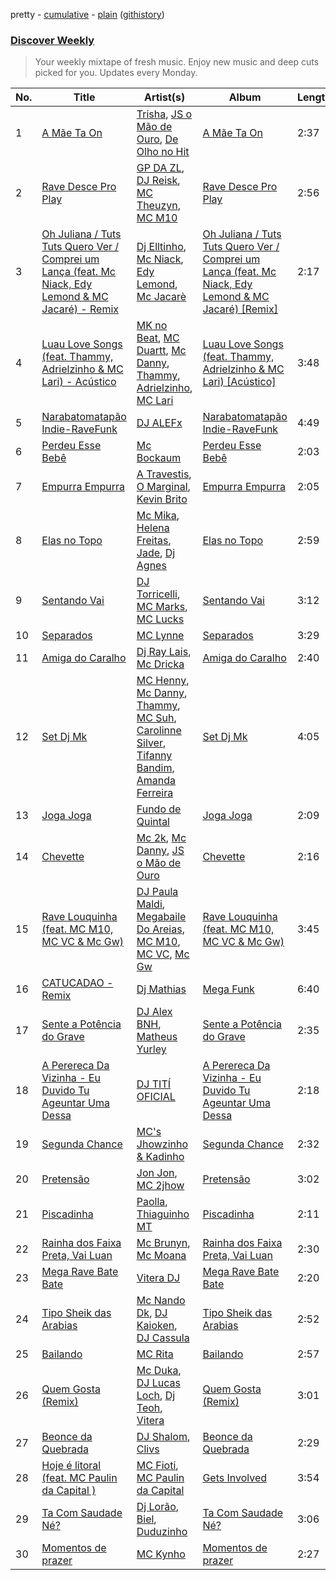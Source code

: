 pretty - [cumulative](https://github.com/nikolasrangel/spotify-playlist-archive/blob/master/playlists/cumulative/Discover%20Weekly.md) - [plain](https://github.com/nikolasrangel/spotify-playlist-archive/blob/master/playlists/plain/37i9dQZEVXcOWvAufGOMte) ([githistory](https://github.githistory.xyz/nikolasrangel/spotify-playlist-archive/blob/master/playlists/plain/37i9dQZEVXcOWvAufGOMte))

### [Discover Weekly](https://open.spotify.com/playlist/37i9dQZEVXcOWvAufGOMte)

> Your weekly mixtape of fresh music. Enjoy new music and deep cuts picked for you. Updates every Monday.

| No. | Title | Artist(s) | Album | Length |
|---|---|---|---|---|
| 1 | [A Mãe Ta On](https://open.spotify.com/track/226A4BTV4nuVMMbz6bftMG) | [Trisha](https://open.spotify.com/artist/49RKOsipLzBEVOxW6BE2Se), [JS o Mão de Ouro](https://open.spotify.com/artist/7C7NNCiIFavKH6oDarjp0v), [De Olho no Hit](https://open.spotify.com/artist/6JceS2U5WUatPwxuIY6aoO) | [A Mãe Ta On](https://open.spotify.com/album/06UXWTztjnZLU31YhSo5U5) | 2:37 |
| 2 | [Rave Desce Pro Play](https://open.spotify.com/track/2RoG4ovNztwsjCREQIanuA) | [GP DA ZL](https://open.spotify.com/artist/6ln5KMY2ugao3BVvJgzhq3), [DJ Reisk](https://open.spotify.com/artist/2dfXOScVMeGw5c6ebiSuTw), [MC Theuzyn](https://open.spotify.com/artist/1boMFBiRXiba4RCcPs5DMm), [MC M10](https://open.spotify.com/artist/2kMDiFDvjMOoLfcZbLgA6s) | [Rave Desce Pro Play](https://open.spotify.com/album/3ZcklHzFmnaoMxZaSo0la1) | 2:56 |
| 3 | [Oh Juliana / Tuts Tuts Quero Ver / Comprei um Lança (feat. Mc Niack, Edy Lemond & MC Jacaré) - Remix](https://open.spotify.com/track/1O2wH84NkecIFuKB9otWCX) | [Dj Elltinho](https://open.spotify.com/artist/59xKDktvGiVxIauIpdGIRC), [Mc Niack](https://open.spotify.com/artist/7IvdTh5eeAfeCEjVZwT7rA), [Edy Lemond](https://open.spotify.com/artist/65lnOtC17SrJDt6CYdixJI), [Mc Jacarè](https://open.spotify.com/artist/1ZVU2dswlhCa0uK1RjXUag) | [Oh Juliana / Tuts Tuts Quero Ver / Comprei um Lança (feat. Mc Niack, Edy Lemond & MC Jacaré) [Remix]](https://open.spotify.com/album/4lB6Ez9IKeRxMIlPgTACFr) | 2:17 |
| 4 | [Luau Love Songs (feat. Thammy, Adrielzinho & MC Lari) - Acústico](https://open.spotify.com/track/1ExKcRKni7l4PWV25Dt334) | [MK no Beat](https://open.spotify.com/artist/7HJI3KV7QYdzMHYM9WC1LC), [MC Duartt](https://open.spotify.com/artist/1fgTwIFBnHca9wgAf72jlS), [Mc Danny](https://open.spotify.com/artist/3PZTvUS5fUUhV3EKAjqdZk), [Thammy](https://open.spotify.com/artist/69AJjk7Kr9O05pUtJjGxF0), [Adrielzinho](https://open.spotify.com/artist/6neONIi23K6QMGFGH2ybyC), [MC Lari](https://open.spotify.com/artist/3ENwn7EQ7fvdbhErKnuSpe) | [Luau Love Songs (feat. Thammy, Adrielzinho & MC Lari) [Acústico]](https://open.spotify.com/album/3iGvqdCoQX6WH6suesTeTl) | 3:48 |
| 5 | [Narabatomatapão Indie-RaveFunk](https://open.spotify.com/track/6qIWpdzNiDpXB4cDBemcwj) | [DJ ALEFx](https://open.spotify.com/artist/4zUho29RCMUInupvTKBCnG) | [Narabatomatapão Indie-RaveFunk](https://open.spotify.com/album/7xzk3lBnuUPAMmAwTMGIKg) | 4:49 |
| 6 | [Perdeu Esse Bebê](https://open.spotify.com/track/4sEkb5Ws6DHQze6bgvM4Mr) | [Mc Bockaum](https://open.spotify.com/artist/6Gr49ikaor5MuFQPBlOZ29) | [Perdeu Esse Bebê](https://open.spotify.com/album/7jLyKO8TwyzRPJRRd5gq1Y) | 2:03 |
| 7 | [Empurra Empurra](https://open.spotify.com/track/1VZktVXMinVQ6C3HH6hfaO) | [A Travestis](https://open.spotify.com/artist/00Jb0oU8RUPJgKTWKsNCxw), [O Marginal](https://open.spotify.com/artist/44mCm4IAggnHggE4HL3r8w), [Kevin Brito](https://open.spotify.com/artist/6JmgUWMoWU9Rwk7wkPzMZ6) | [Empurra Empurra](https://open.spotify.com/album/1kqsgHxmF6iXt9SPhI9A5B) | 2:05 |
| 8 | [Elas no Topo](https://open.spotify.com/track/1ymuagnyMDlBjgaF6cuLoB) | [Mc Mika](https://open.spotify.com/artist/6exBFuevXZvHrbP3oKtfWe), [Helena Freitas](https://open.spotify.com/artist/1RavBnO7RbBPbfL5YAbL85), [Jade](https://open.spotify.com/artist/5eT9cyVc5tfEmaLiw06Xab), [Dj Agnes](https://open.spotify.com/artist/5aIUmuEBrdJ2u7psIMaEIK) | [Elas no Topo](https://open.spotify.com/album/3SjYlQDlKLz2RqKsdJo32r) | 2:59 |
| 9 | [Sentando Vai](https://open.spotify.com/track/767WHBpgob9HJCdD9O24oB) | [DJ Torricelli](https://open.spotify.com/artist/5DEyhfcrXFzsKDCBcTNyn3), [MC Marks](https://open.spotify.com/artist/04QHNiih9ZesPvals6II1h), [MC Lucks](https://open.spotify.com/artist/11vFELtbAlOir58NCnfEKq) | [Sentando Vai](https://open.spotify.com/album/3ks8QpctqGAg6Fp7FEQXmP) | 3:12 |
| 10 | [Separados](https://open.spotify.com/track/2bBfkri8y1QFZS7VGNZjZW) | [MC Lynne](https://open.spotify.com/artist/7fBWh0t05vVZTnmni0usMu) | [Separados](https://open.spotify.com/album/7mF3gNzH1xHuUF0ep4MtDj) | 3:29 |
| 11 | [Amiga do Caralho](https://open.spotify.com/track/4KIHUbXjuVNPvpGWYTD7s9) | [Dj Ray Lais](https://open.spotify.com/artist/5flE9YN7Yo4B9ZN0nUfTZK), [Mc Dricka](https://open.spotify.com/artist/4d175LvxCzxt5vHbJyv49q) | [Amiga do Caralho](https://open.spotify.com/album/1CAIfpKqKMndYiSR6UGD0n) | 2:40 |
| 12 | [Set Dj Mk](https://open.spotify.com/track/4RphVkH4EatiUry148FJ1i) | [MC Henny](https://open.spotify.com/artist/0tT3PBtMfXmeWjZQQVS8M5), [Mc Danny](https://open.spotify.com/artist/3PZTvUS5fUUhV3EKAjqdZk), [Thammy](https://open.spotify.com/artist/69AJjk7Kr9O05pUtJjGxF0), [MC Suh](https://open.spotify.com/artist/2pAmbNN8mzxnBgYwZ4hSSo), [Carolinne Silver](https://open.spotify.com/artist/4wbeYYZBzFJvFHRXBUUtBH), [Tifanny Bandim](https://open.spotify.com/artist/1A9bBWo3GSJDaXBIERvtqD), [Amanda Ferreira](https://open.spotify.com/artist/0YbhNjKmOuODniGKjINXYM) | [Set Dj Mk](https://open.spotify.com/album/6yM3muh6KMharm0j3l7F9a) | 4:05 |
| 13 | [Joga Joga](https://open.spotify.com/track/585aaG5P66Mg4BNY8enmPs) | [Fundo de Quintal](https://open.spotify.com/artist/7rWEEVKfT0IsH0ZEabmhog) | [Joga Joga](https://open.spotify.com/album/2nuSmjQIHmh41EWLFOjcuB) | 2:09 |
| 14 | [Chevette](https://open.spotify.com/track/4Ewbxzi3LV5hTkMmgSKEc4) | [Mc 2k](https://open.spotify.com/artist/0L6qPQHSSlNItWXm5kY4yQ), [Mc Danny](https://open.spotify.com/artist/3PZTvUS5fUUhV3EKAjqdZk), [JS o Mão de Ouro](https://open.spotify.com/artist/7C7NNCiIFavKH6oDarjp0v) | [Chevette](https://open.spotify.com/album/69qT4yypw61R0GRISBbG6z) | 2:16 |
| 15 | [Rave Louquinha (feat. MC M10, MC VC & Mc Gw)](https://open.spotify.com/track/3h8h4qu4Gm3d3UFvTcXhug) | [DJ Paula Maldi](https://open.spotify.com/artist/2p1OcfbuW0B3GQ6KTOLIfU), [Megabaile Do Areias](https://open.spotify.com/artist/6EHs7rGH4jgLSNezIy9i3F), [MC M10](https://open.spotify.com/artist/2kMDiFDvjMOoLfcZbLgA6s), [MC VC](https://open.spotify.com/artist/1i4x4LfIE1quRuslm5iZ4X), [Mc Gw](https://open.spotify.com/artist/0f1IECbrVV952unZkzrsg2) | [Rave Louquinha (feat. MC M10, MC VC & Mc Gw)](https://open.spotify.com/album/1rzRNF1qpTIXCw9pVmja7K) | 3:45 |
| 16 | [CATUCADAO - Remix](https://open.spotify.com/track/2L801CVbToTMx7Y9HaWJsn) | [Dj Mathias](https://open.spotify.com/artist/7xPe6rXj0UouRxWbsnbkuj) | [Mega Funk](https://open.spotify.com/album/4orar7d93UhE3ugIVhDb6o) | 6:40 |
| 17 | [Sente a Potência do Grave](https://open.spotify.com/track/1HhHtzBDsWQVtFW5JioeXJ) | [DJ Alex BNH](https://open.spotify.com/artist/6Je1GWROutRKp3J1Kxi0Gl), [Matheus Yurley](https://open.spotify.com/artist/023S6OHnL8nySqoBTvl582) | [Sente a Potência do Grave](https://open.spotify.com/album/7i6nVkWwJ84H3UbSdMOloO) | 2:35 |
| 18 | [A Perereca Da Vizinha - Eu Duvido Tu Ageuntar Uma Dessa](https://open.spotify.com/track/512OGjNZrzd0Y8tBxBebEM) | [DJ TITÍ OFICIAL](https://open.spotify.com/artist/0hhuWXnDOhe2ByXnLJGjXZ) | [A Perereca Da Vizinha - Eu Duvido Tu Ageuntar Uma Dessa](https://open.spotify.com/album/2pT1vJFXkKWP9EgCkGFEL8) | 2:18 |
| 19 | [Segunda Chance](https://open.spotify.com/track/6AlWCl8ce5ORPdfwWxJevh) | [MC's Jhowzinho & Kadinho](https://open.spotify.com/artist/2Q4r4Epfaaho06ONTHx7OS) | [Segunda Chance](https://open.spotify.com/album/4FSEF5CYWgWIABFpDkbhCf) | 2:32 |
| 20 | [Pretensão](https://open.spotify.com/track/7GZw2CGhFte8PB7hcjD8Zk) | [Jon Jon](https://open.spotify.com/artist/5l8xCiqHtpk3XDXJ2ZfgK7), [MC 2jhow](https://open.spotify.com/artist/14jVHWj9dqpLhs8hHEMnyJ) | [Pretensão](https://open.spotify.com/album/4Heidggp5rcja7oZnSE1rX) | 3:02 |
| 21 | [Piscadinha](https://open.spotify.com/track/08m6rXKqM4X9BY4igh6b4n) | [Paolla](https://open.spotify.com/artist/4b9hVnPHj0RxsIpmmSBrDL), [Thiaguinho MT](https://open.spotify.com/artist/0yApzRdrUqTGqX9MULdnmV) | [Piscadinha](https://open.spotify.com/album/6KRtQxx4rZBHYJd2j8Is1m) | 2:11 |
| 22 | [Rainha dos Faixa Preta, Vai Luan](https://open.spotify.com/track/0YzjPi1GXRX5CbhVWbBqYl) | [Mc Brunyn](https://open.spotify.com/artist/4wwEIIZHZG4WFy0PfZnKTn), [Mc Moana](https://open.spotify.com/artist/6mvvdYsewi0vnz6JYfE9D9) | [Rainha dos Faixa Preta, Vai Luan](https://open.spotify.com/album/6HSfca2hnavNcwjkgOgmUI) | 2:30 |
| 23 | [Mega Rave Bate Bate](https://open.spotify.com/track/03olHlUhJBBlcgQW6rXNSo) | [Vitera DJ](https://open.spotify.com/artist/0mrKYytNgy5pS7LpuMMny9) | [Mega Rave Bate Bate](https://open.spotify.com/album/2AXL7JlBKF1O9kHlsCLepb) | 2:20 |
| 24 | [Tipo Sheik das Arabias](https://open.spotify.com/track/4XOUDDOxhgYsiTGUnYC7Rv) | [Mc Nando Dk](https://open.spotify.com/artist/3lX6w0gmtgVeijiFxNz5O7), [DJ Kaioken](https://open.spotify.com/artist/1aQbanZ6xPrOtTYtsMdm3Q), [DJ Cassula](https://open.spotify.com/artist/0TTtNpTWBRhC10CWdRAv3H) | [Tipo Sheik das Arabias](https://open.spotify.com/album/7xTY7w5CWA5nmijquqFvWS) | 2:52 |
| 25 | [Bailando](https://open.spotify.com/track/6tjSD7wHEjUqX9HHZJKiw1) | [MC Rita](https://open.spotify.com/artist/5yES5e4EJpUB0tfmWi3eao) | [Bailando](https://open.spotify.com/album/6BcZ5uuKlV3ysgAHomkyQv) | 2:57 |
| 26 | [Quem Gosta (Remix)](https://open.spotify.com/track/15dbIwGZvSXdtFVn2ZH2PO) | [Mc Duka](https://open.spotify.com/artist/6ETDS16p21QOwIjXp7lIuu), [DJ Lucas Loch](https://open.spotify.com/artist/6qfl25wmHhojcLJwh8gVpZ), [Dj Teoh](https://open.spotify.com/artist/6O0UlZWDGKZ6BvznoP6CsR), [Vitera](https://open.spotify.com/artist/0spKSegASzBoi0NFZk3gjy) | [Quem Gosta (Remix)](https://open.spotify.com/album/3XoaBhCPIzOeX8FFPGJbC9) | 3:01 |
| 27 | [Beonce da Quebrada](https://open.spotify.com/track/0KqQ3vQdUUp12dndUxTuMd) | [DJ Shalom](https://open.spotify.com/artist/7BCLtIpip88BDia0SQnvq6), [Clivs](https://open.spotify.com/artist/1fMGsLQrhx1q4NQDI7y6bQ) | [Beonce da Quebrada](https://open.spotify.com/album/0JtLOKAfva4av5kgCzRntU) | 2:29 |
| 28 | [Hoje é litoral (feat. MC Paulin da Capital )](https://open.spotify.com/track/5JhBsrfiuK3QNP7cYUUs1o) | [MC Fioti](https://open.spotify.com/artist/2W6kbe0nm96COrHzNmfLLd), [MC Paulin da Capital](https://open.spotify.com/artist/0CFG7c5TwPEaIP0WugruHM) | [Gets Involved](https://open.spotify.com/album/3PevboE39s5tdvZbRwtmyX) | 3:54 |
| 29 | [Ta Com Saudade Né?](https://open.spotify.com/track/0lSYPDKD69sRBnZCv29Vue) | [Dj Lorão](https://open.spotify.com/artist/6Mmehj3QKHwp0frRvzyNX3), [Biel](https://open.spotify.com/artist/6SjLkpJ7cGqX5HWh23e74K), [Duduzinho](https://open.spotify.com/artist/5lneW4gwuALhTWZSDdz1rY) | [Ta Com Saudade Né?](https://open.spotify.com/album/4bli5SpvHrYUA6CCKFzdIZ) | 3:06 |
| 30 | [Momentos de prazer](https://open.spotify.com/track/4kCAIYMR88DRN1EzxhVQVS) | [MC Kynho](https://open.spotify.com/artist/6s9YidFoF6EM6JeGjgnqdh) | [Momentos de prazer](https://open.spotify.com/album/5gAZr9YezNtCJtvqi4KsDd) | 2:27 |